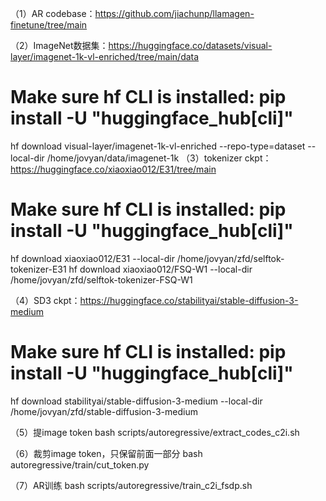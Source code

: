 （1）AR codebase：https://github.com/jiachunp/llamagen-finetune/tree/main

（2）ImageNet数据集：https://huggingface.co/datasets/visual-layer/imagenet-1k-vl-enriched/tree/main/data
# Make sure hf CLI is installed: pip install -U "huggingface_hub[cli]"
hf download visual-layer/imagenet-1k-vl-enriched --repo-type=dataset --local-dir
/home/jovyan/data/imagenet-1k
（3）tokenizer ckpt：https://huggingface.co/xiaoxiao012/E31/tree/main
# Make sure hf CLI is installed: pip install -U "huggingface_hub[cli]"
hf download xiaoxiao012/E31 --local-dir /home/jovyan/zfd/selftok-tokenizer-E31
hf download xiaoxiao012/FSQ-W1 --local-dir /home/jovyan/zfd/selftok-tokenizer-FSQ-W1

（4）SD3 ckpt：https://huggingface.co/stabilityai/stable-diffusion-3-medium
# Make sure hf CLI is installed: pip install -U "huggingface_hub[cli]"
hf download stabilityai/stable-diffusion-3-medium --local-dir /home/jovyan/zfd/stable-diffusion-3-medium

（5）提image token
bash scripts/autoregressive/extract_codes_c2i.sh

（6）裁剪image token，只保留前面一部分
bash autoregressive/train/cut_token.py

（7）AR训练
bash scripts/autoregressive/train_c2i_fsdp.sh

